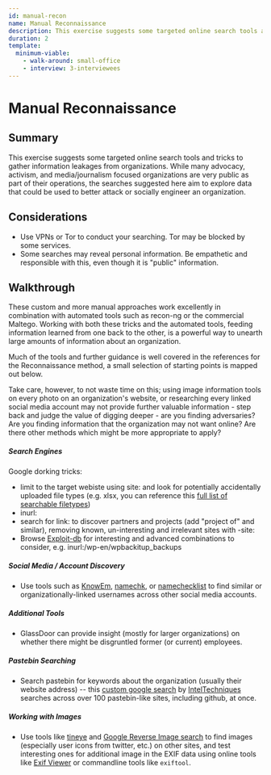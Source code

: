 ```yaml
---
id: manual-recon
name: Manual Reconnaissance
description: This exercise suggests some targeted online search tools and tricks to gather information leakages from organizations. ...
duration: 2
template:
  minimum-viable:
    - walk-around: small-office
    - interview: 3-interviewees
---
```

# Manual Reconnaissance

## Summary

This exercise suggests some targeted online search tools and tricks to gather information leakages from organizations.  While many advocacy, activism, and media/journalism focused organizations are very public as part of their operations, the searches suggested here aim to explore data that could be used to better attack or socially engineer an organization.



## Considerations

* Use VPNs or Tor to conduct your searching. Tor may be blocked by some services.
* Some searches may reveal personal information. Be empathetic and responsible with this, even though it is "public" information.

## Walkthrough

These custom and more manual approaches work excellently in combination with automated tools such as recon-ng or the commercial Maltego.  Working with both these tricks and the automated tools, feeding information learned from one back to the other, is a powerful way to unearth large amounts of information about an organization.

Much of the tools and further guidance is well covered in the references for the Reconnaissance method, a small selection of starting points is mapped out below.

Take care, however, to not waste time on this; using image information tools on every photo on an organization's website, or researching every linked social media account may not provide further valuable information - step back and judge the value of digging deeper - are you finding adversaries?  Are you finding information that the organization may not want online? Are there other methods which might be more appropriate to apply?

##### Search Engines

Google dorking tricks:

* limit to the target webiste using site: and look for potentially accidentally uploaded file types (e.g. xlsx, you can reference this [full list of searchable filetypes](https://support.google.com/webmasters/answer/35287?hl=en)) 
* inurl:
* search for link: to discover partners and projects (add "project of" and similar), removing known, un-interesting and irrelevant sites with -site:
* Browse [Exploit-db](https://www.exploit-db.com/google-hacking-database/) for interesting and advanced combinations to consider, e.g. inurl:/wp-en/wpbackitup_backups

##### Social Media / Account Discovery

* Use tools such as [KnowEm](http://knowem.com/checksocialnames.php), [namechk](https://namechk.com/), or [namechecklist](http://www.namechecklist.com/) to find similar or organizationally-linked usernames across other social media accounts.

##### Additional Tools

* GlassDoor can provide insight (mostly for larger organizations) on whether there might be disgruntled former (or current) employees.

##### Pastebin Searching

* Search pastebin for keywords about the organization (usually their website address) -- this [custom google search](https://cse.google.com/cse/home?cx=001580308195336108602:mhdmrvbspnm) by [IntelTechniques](http://inteltechniques.com/OSINT/pastebins.html) searches across over 100 pastebin-like sites, including github, at once.

##### Working with Images

* Use tools like [tineye](https://tineye.com/) and [Google Reverse Image search](https://support.google.com/websearch/answer/1325808?hl=en) to find images (especially user icons from twitter, etc.) on other sites, and test interesting ones for additional image in the EXIF data using online tools like [Exif Viewer](http://regex.info/exif.cgi) or commandline tools like ``exiftool``.

